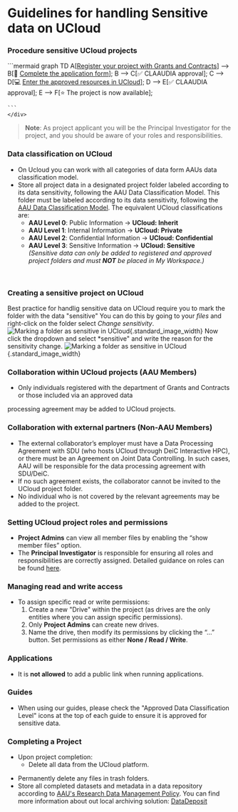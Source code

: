 # Guidelines for handling Sensitive data on UCloud

### Procedure sensitive UCloud projects
  <!-- Mermaid Diagram -->
  <div style="flex: 1; min-width: 300px; text-align: left;">
    <div class="mermaid">
    ```mermaid
    graph TD
        A[<a href="https://forms.office.com/e/8Khbr1TJGC" target="_blank">Register your project with Grants and Contracts</a>] --> B[📝 <a href="https://forms.office.com/e/8Khbr1TJGC" target="_blank">Complete the application form</a>]; 
        B --> C[✅ CLAAUDIA approval];
        C --> D[💻 <a href="https://cloud.sdu.dk/app/dashboard" target="_blank">Enter the approved resources in UCloud</a>];
        D --> E[✅ CLAAUDIA approval];
        E --> F[⭐ The project is now available];
        
    ```
    </div>
  </div>

  > **Note**:  As project applicant you will be the Principal Investigator for the project, and you should be aware of your roles and responsibilities.


### Data classification on UCloud
- On Ucloud you can work with all categories of data form AAUs data classification model.
- Store all project data in a designated project folder labeled according to its data sensitivity, following the AAU Data Classification Model. This folder must be labeled according to its data sensitivity, following the [AAU Data Classification Model](https://www.security.aau.dk/data-classification). The equivalent UCloud classifications are:
    - **AAU Level 0**: Public Information → **UCloud: Inherit**
    - **AAU Level 1**: Internal Information → **UCloud: Private**
    - **AAU Level 2**: Confidential Information → **UCloud: Confidential**
    - **AAU Level 3**: Sensitive Information → **UCloud: Sensitive**  
    *(Sensitive data can only be added to registered and approved project folders and must **NOT** be placed in My Workspace.)*



<br>

### Creating a sensitive project on UCloud
Best practice for handlig sensitive data on UCloud require you to mark the folder with the data "sensitive" You can do this by going to your *files* and right-click on the folder select *Change sensitivity*.
![Marking a folder as sensitive in UCloud](/docs/assets/img/UCloud/sensitivefolder/SensitiveGuide/FolderSensitive.png){.standard_image_width}
Now click the dropdown and select *sensitive" and write the reason for the sensitivity change. 
![Marking a folder as sensitive in UCloud](/docs/assets/img/UCloud/sensitivefolder/SensitiveGuide/FolderSensitive1.png){.standard_image_width}

### Collaboration within UCloud projects (AAU Members)
- Only individuals registered with the department of Grants and Contracts or those included via an approved data 

processing agreement may be added to UCloud projects.

### Collaboration with external partners (Non-AAU Members)
- The external collaborator’s employer must have a Data Processing Agreement with SDU (who hosts UCloud through DeiC Interactive HPC), or there must be an Agreement on Joint Data Controlling. In such cases, AAU will be responsible for the data processing agreement with SDU/DeiC.  
- If no such agreement exists, the collaborator cannot be invited to the UCloud project folder.
- No individual who is not covered by the relevant agreements may be added to the project.

### Setting UCloud project roles and permissions
- **Project Admins** can view all member files by enabling the “show member files” option.
- The **Principal Investigator** is responsible for ensuring all roles and responsibilities are correctly assigned. Detailed guidance on roles can be found [here](https://docs.cloud.sdu.dk/guide/project-overview.html#member-roles).

### Managing read and write access
- To assign specific read or write permissions:
  1. Create a new "Drive" within the project (as drives are the only entities where you can assign specific permissions).
  2. Only **Project Admins** can create new drives.
  3. Name the drive, then modify its permissions by clicking the “…” button. Set permissions as either **None / Read / Write**.

### Applications  
-  It is **not allowed** to add a public link when running applications. 

### Guides 
- When using our guides, please check the "Approved Data Classification Level" icons at the top of each guide to ensure it is approved for sensitive data.

### Completing a Project
- Upon project completion:
  - Delete all data from the UCloud platform.
<!-- - Archive the project, ensuring that the final archiving date matches the GDPR notification with Grants and Contracts. -->
  - Permanently delete any files in trash folders.
  - Store all completed datasets and metadata in a data repository according to [AAU's Research Data Management Policy](https://www.ansatte.aau.dk/regler/forskning/politik-for-handtering-af-forskningsdata). You can find more information about out local archiving solution: [DataDeposit](https://www.researcher.aau.dk/guides/research-data-and-software/software-and-tools/datadeposit) 


